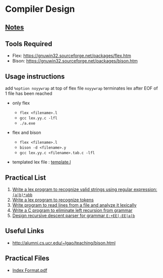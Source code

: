 # Compiler Design

## [Notes](./NOTES.md)

## Tools Required

- Flex: <https://gnuwin32.sourceforge.net/packages/flex.htm>
- Bison: <https://gnuwin32.sourceforge.net/packages/bison.htm>

## Usage instructions

add `%option noyywrap` at top of flex file
`noyywrap` terminates lex after EOF of 1 file has been reached

- only flex
  - `flex <filename>.l`
  - `gcc lex.yy.c -lfl`
  - `./a.exe`
- flex and bison
  - `flex <filename>.l`
  - `bison -d <filename>.y`
  - `gcc lex.yy.c <filename>.tab.c -lfl`

- templated lex file : [template.l](./template.l)

## Practical List

1. [Write a lex program to recognize valid strings using regular expression: `(a|b)*abb`](./Practical%2001/)
2. [Write a lex program to recognize tokens](./Practical%2002/)
3. [Write program to read lines from a file and analyze it lexically](./Practical%2003/)
4. [Write a C program to eliminate left recursion from grammar](./Practical%2004/)
5. [Design recursive descent parser for grammar `E:+EE|-EE|a|b`](./Practical%2005/)

## Useful Links

- <http://alumni.cs.ucr.edu/~lgao/teaching/bison.html>

## Practical Files

- [Index Format.pdf](./Index%20Format.pdf)
